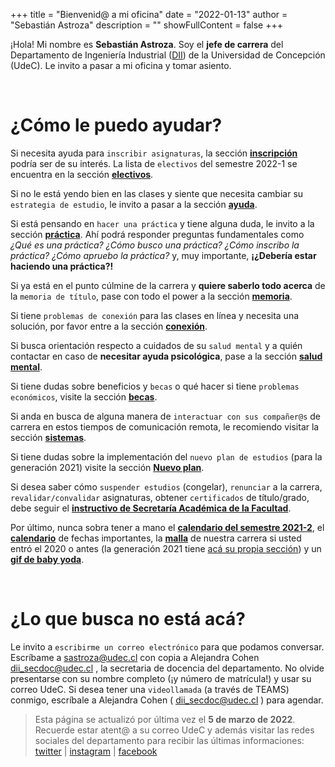 +++
title = "Bienvenid@ a mi oficina"
date = "2022-01-13"
author = "Sebastián Astroza"
description = ""
showFullContent = false
+++

¡Hola! Mi nombre es **Sebastián Astroza**. Soy el **jefe de carrera** del Departamento de Ingeniería Industrial ([DII](https://dii.udec.cl/)) de la Universidad de Concepción (UdeC).  Le invito a pasar a mi oficina y tomar asiento. 

&nbsp;    

# ¿Cómo le puedo ayudar?

Si necesita ayuda para `inscribir asignaturas`, la sección **[inscripción](/inscripcion)** podría ser de su interés. La lista de `electivos` del semestre 2022-1 se encuentra en la sección  **[electivos](/electivos)**.

Si no le está yendo bien en las clases y siente que necesita cambiar su `estrategia de estudio`, le invito a pasar a la sección **[ayuda](/ayuda)**.

Si está pensando en `hacer una práctica` y tiene alguna duda, le invito a la sección **[práctica](/practica)**. Ahí podrá responder preguntas fundamentales como *¿Qué es una práctica?* *¿Cómo busco una práctica?* *¿Cómo inscribo la práctica?* *¿Cómo apruebo la práctica?* y, muy importante, **¡¿Debería estar haciendo una práctica?!**

Si ya está en el punto cúlmine de la carrera y **quiere saberlo todo acerca** de la `memoria de título`, pase con todo el power a la sección **[memoria](/memoria)**.

Si tiene `problemas de conexión` para las clases en línea y necesita una solución, por favor entre a la sección **[conexión](/conexion)**.

Si busca orientación respecto a cuidados de su `salud mental` y a quién contactar en caso de **necesitar ayuda psicológica**, pase a la sección **[salud mental](/salud)**.

Si tiene dudas sobre beneficios y `becas` o qué hacer si tiene `problemas económicos`, visite la sección **[becas](/becas)**.

Si anda en busca de alguna manera de `interactuar con sus compañer@s` de carrera en estos tiempos de comunicación remota, le recomiendo visitar la sección **[sistemas](/sistemas)**.

Si tiene dudas sobre la implementación del `nuevo plan de estudios` (para la generación 2021) visite la sección **[Nuevo plan](/nuevamalla)**.

Si desea saber cómo `suspender estudios` (congelar), `renunciar` a la carrera, `revalidar/convalidar` asignaturas, obtener `certificados` de título/grado, debe seguir el **[instructivo de Secretaría Académica de la Facultad](http://secad.ing.udec.cl/faq)**.

Por último, nunca sobra tener a mano el **[calendario del semestre 2021-2](/calendario_semestre_2021-2.jpg)**, el **[calendario](http://secad.ing.udec.cl/horarios)** de fechas importantes, la **[malla](https://dii.udec.cl/programa-academico/)** de nuestra carrera si usted entró el 2020 o antes (la generación 2021 tiene [acá su propia sección](/nuevamalla)) y un **[gif de baby yoda](https://giphy.com/search/baby-yoda)**.

&nbsp;    

# ¿Lo que busca no está acá?

Le invito a `escribirme un correo electrónico` para que podamos conversar. Escríbame a sastroza@udec.cl con copia a Alejandra Cohen dii_secdoc@udec.cl , la secretaria de docencia del departamento. No olvide presentarse con su nombre completo (¡y número de matrícula!) y usar su correo UdeC. Si desea tener una `videollamada` (a través de TEAMS) conmigo, escríbale a Alejandra Cohen ( dii_secdoc@udec.cl ) para agendar.

> Esta página se actualizó por última vez el **5 de marzo de 2022**. Recuerde estar atent@ a su correo UdeC y además visitar las redes sociales del departamento para recibir las últimas informaciones: [twitter](https://twitter.com/diiudec) | [instagram](https://www.instagram.com/dii_udec/) | [facebook](https://www.facebook.com/dii.udec/) 


